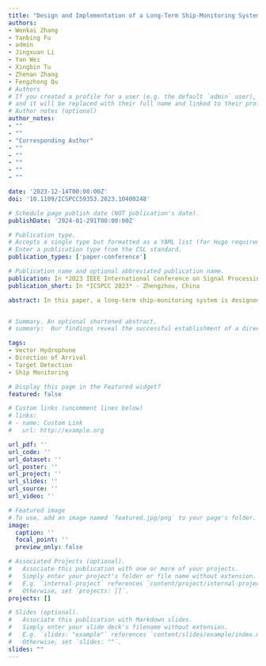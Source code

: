 ```yaml
---
title: "Design and Implementation of a Long-Term Ship-Monitoring System using Vector Hydrophone"
authors:
- Wenkai Zhang
- Yanbing Fu
- admin
- Jingxuan Li
- Yan Wei
- Xingbin Tu
- Zhenan Zhang
- Fengzhong Qu
# Authors
# If you created a profile for a user (e.g. the default `admin` user), write the username (folder name) here
# and it will be replaced with their full name and linked to their profile.
# Author notes (optional)
author_notes: 
- ""
- ""
- "Corresponding Author"
- ""
- ""
- ""
- ""
- ""

date: '2023-12-14T00:00:00Z'
doi: '10.1109/ICSPCC59353.2023.10400248'

# Schedule page publish date (NOT publication's date).
publishDate: '2024-01-291T00:00:00Z'

# Publication type.
# Accepts a single type but formatted as a YAML list (for Hugo requirements).
# Enter a publication type from the CSL standard.
publication_types: ['paper-conference']

# Publication name and optional abbreviated publication name.
publication: In *2023 IEEE International Conference on Signal Processing, Communications and Computing (ICSPCC)*
publication_short: In *ICSPCC 2023* - Zhengzhou, China

abstract: In this paper, a long-term ship-monitoring system is designed based on a vector hydrophone. It enables the detection and localization of ships at sea. This system equipped with a vector hydrophone is installed on an ocean buoy or an off-shore platform, and uses a field programmable gate array (FPGA) and a microcontroller as the control cores to automatically collect ocean noise for further analysis. The detection of ship presence or absence is achieved through sound energy calculation using the vector hydrophone signal, followed by a comparison with an adaptive threshold. Additionally, cross spectrum analysis is applied to estimate the direction of arrival (DOA) of the ship. The system's performance is evaluated through simulations and sea trials. Their results demonstrates its capability of target detection and DOA estimation. This study is expected to meet the practical requirements for intelligent ocean monitoring applications.


# Summary. An optional shortened abstract.
# summary:  Our findings reveal the successful establishment of a direct acoustic communication link between the water and air interface, achieving a data rate of 4.565 kbps.

tags: 
- Vector Hydrophone
- Direction of Arrival
- Target Detection
- Ship Monitoring

# Display this page in the Featured widget?
featured: false

# Custom links (uncomment lines below)
# links:
# - name: Custom Link
#   url: http://example.org

url_pdf: ''
url_code: ''
url_dataset: ''
url_poster: ''
url_project: ''
url_slides: ''
url_source: ''
url_video: ''

# Featured image
# To use, add an image named `featured.jpg/png` to your page's folder.
image:
  caption: ''
  focal_point: ''
  preview_only: false

# Associated Projects (optional).
#   Associate this publication with one or more of your projects.
#   Simply enter your project's folder or file name without extension.
#   E.g. `internal-project` references `content/project/internal-project/index.md`.
#   Otherwise, set `projects: []`.
projects: []

# Slides (optional).
#   Associate this publication with Markdown slides.
#   Simply enter your slide deck's filename without extension.
#   E.g. `slides: "example"` references `content/slides/example/index.md`.
#   Otherwise, set `slides: ""`.
slides: ""
---
```



